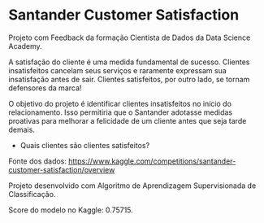 # Santander Customer Satisfaction
Projeto com Feedback da formação Cientista de Dados da Data Science Academy.

A satisfação do cliente é uma medida fundamental de sucesso. Clientes insatisfeitos cancelam seus serviços e raramente expressam sua insatisfação antes
de sair. Clientes satisfeitos, por outro lado, se tornam defensores da marca!

O objetivo do projeto é identificar clientes insatisfeitos no início do relacionamento. Isso permitiria que o Santander adotasse medidas proativas para melhorar a felicidade de um cliente antes que seja tarde demais.

* Quais clientes são clientes satisfeitos?

Fonte dos dados: https://www.kaggle.com/competitions/santander-customer-satisfaction/overview

Projeto desenvolvido com Algoritmo de Aprendizagem Supervisionada de Classificação.

Score do modelo no Kaggle: 0.75715.
